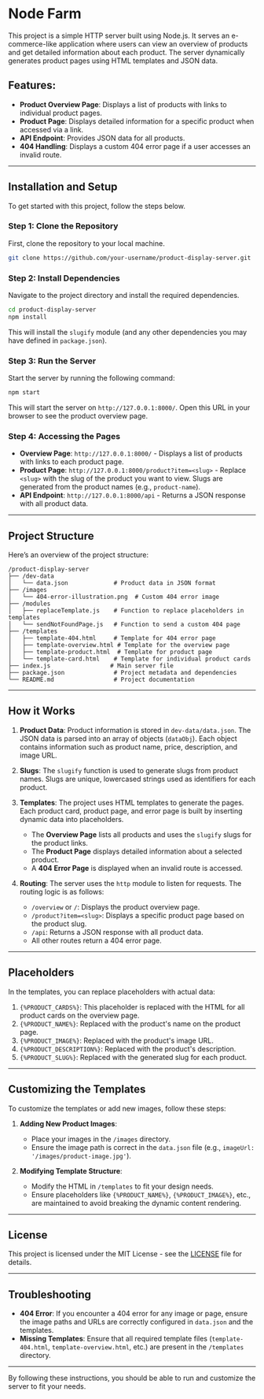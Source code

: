 # Node Farm

This project is a simple HTTP server built using Node.js. It serves an e-commerce-like application where users can view an overview of products and get detailed information about each product. The server dynamically generates product pages using HTML templates and JSON data.

## Features:

- **Product Overview Page**: Displays a list of products with links to individual product pages.
- **Product Page**: Displays detailed information for a specific product when accessed via a link.
- **API Endpoint**: Provides JSON data for all products.
- **404 Handling**: Displays a custom 404 error page if a user accesses an invalid route.

---

## Installation and Setup

To get started with this project, follow the steps below.

### Step 1: Clone the Repository

First, clone the repository to your local machine.

```bash
git clone https://github.com/your-username/product-display-server.git
```

### Step 2: Install Dependencies

Navigate to the project directory and install the required dependencies.

```bash
cd product-display-server
npm install
```

This will install the `slugify` module (and any other dependencies you may have defined in `package.json`).

### Step 3: Run the Server

Start the server by running the following command:

```bash
npm start
```

This will start the server on `http://127.0.0.1:8000/`. Open this URL in your browser to see the product overview page.

### Step 4: Accessing the Pages

- **Overview Page**: `http://127.0.0.1:8000/` - Displays a list of products with links to each product page.
- **Product Page**: `http://127.0.0.1:8000/product?item=<slug>` - Replace `<slug>` with the slug of the product you want to view. Slugs are generated from the product names (e.g., `product-name`).
- **API Endpoint**: `http://127.0.0.1:8000/api` - Returns a JSON response with all product data.

---

## Project Structure

Here’s an overview of the project structure:

```
/product-display-server
├── /dev-data
│   └── data.json             # Product data in JSON format
├── /images
│   └── 404-error-illustration.png  # Custom 404 error image
├── /modules
│   ├── replaceTemplate.js    # Function to replace placeholders in templates
│   └── sendNotFoundPage.js   # Function to send a custom 404 page
├── /templates
│   ├── template-404.html     # Template for 404 error page
│   ├── template-overview.html # Template for the overview page
│   ├── template-product.html  # Template for product page
│   └── template-card.html    # Template for individual product cards
├── index.js                 # Main server file
├── package.json              # Project metadata and dependencies
└── README.md                 # Project documentation
```

---

## How it Works

1. **Product Data**: Product information is stored in `dev-data/data.json`. The JSON data is parsed into an array of objects (`dataObj`). Each object contains information such as product name, price, description, and image URL.
2. **Slugs**: The `slugify` function is used to generate slugs from product names. Slugs are unique, lowercased strings used as identifiers for each product.

3. **Templates**: The project uses HTML templates to generate the pages. Each product card, product page, and error page is built by inserting dynamic data into placeholders.

   - The **Overview Page** lists all products and uses the `slugify` slugs for the product links.
   - The **Product Page** displays detailed information about a selected product.
   - A **404 Error Page** is displayed when an invalid route is accessed.

4. **Routing**: The server uses the `http` module to listen for requests. The routing logic is as follows:
   - `/overview` or `/`: Displays the product overview page.
   - `/product?item=<slug>`: Displays a specific product page based on the product slug.
   - `/api`: Returns a JSON response with all product data.
   - All other routes return a 404 error page.

---

## Placeholders

In the templates, you can replace placeholders with actual data:

1. `{%PRODUCT_CARDS%}`: This placeholder is replaced with the HTML for all product cards on the overview page.
2. `{%PRODUCT_NAME%}`: Replaced with the product's name on the product page.
3. `{%PRODUCT_IMAGE%}`: Replaced with the product's image URL.
4. `{%PRODUCT_DESCRIPTION%}`: Replaced with the product's description.
5. `{%PRODUCT_SLUG%}`: Replaced with the generated slug for each product.

---

## Customizing the Templates

To customize the templates or add new images, follow these steps:

1. **Adding New Product Images**:

   - Place your images in the `/images` directory.
   - Ensure the image path is correct in the `data.json` file (e.g., `imageUrl: '/images/product-image.jpg'`).

2. **Modifying Template Structure**:
   - Modify the HTML in `/templates` to fit your design needs.
   - Ensure placeholders like `{%PRODUCT_NAME%}`, `{%PRODUCT_IMAGE%}`, etc., are maintained to avoid breaking the dynamic content rendering.

---

## License

This project is licensed under the MIT License - see the [LICENSE](LICENSE) file for details.

---

## Troubleshooting

- **404 Error**: If you encounter a 404 error for any image or page, ensure the image paths and URLs are correctly configured in `data.json` and the templates.
- **Missing Templates**: Ensure that all required template files (`template-404.html`, `template-overview.html`, etc.) are present in the `/templates` directory.

---

By following these instructions, you should be able to run and customize the server to fit your needs.
